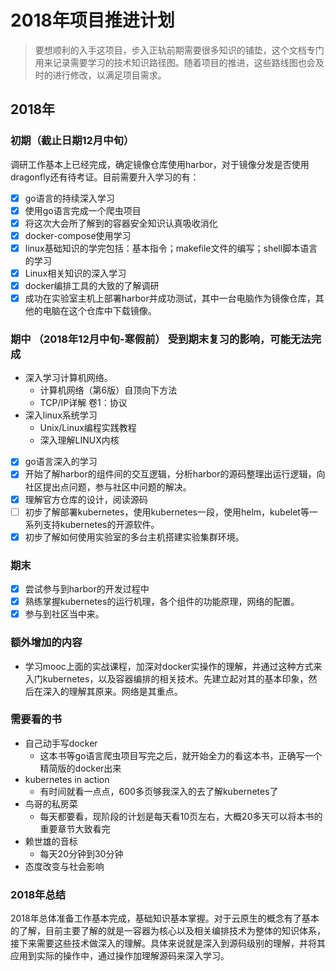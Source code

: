 # 2018年项目推进计划

>要想顺利的入手这项目，步入正轨前期需要很多知识的铺垫，这个文档专门用来记录需要学习的技术知识路径图。随着项目的推进，这些路线图也会及时的进行修改，以满足项目需求。

## 2018年
### 初期（截止日期12月中旬）
调研工作基本上已经完成，确定镜像仓库使用harbor，对于镜像分发是否使用dragonfly还有待考证。目前需要升入学习的有：
- [x] go语言的持续深入学习
- [x] 使用go语言完成一个爬虫项目
- [x] 将这次大会所了解到的容器安全知识认真吸收消化
- [x] docker-compose使用学习
- [x] linux基础知识的学完包括：基本指令；makefile文件的编写；shell脚本语言的学习
- [x] Linux相关知识的深入学习
- [x] docker编排工具的大致的了解调研
- [x] 成功在实验室主机上部署harbor并成功测试，其中一台电脑作为镜像仓库，其他的电脑在这个仓库中下载镜像。

### 期中 （2018年12月中旬-寒假前） 受到期末复习的影响，可能无法完成
- 深入学习计算机网络。
    - 计算机网络（第6版）自顶向下方法
    - TCP/IP详解 卷1：协议
- 深入linux系统学习
    - Unix/Linux编程实践教程
    - 深入理解LINUX内核

- [x]  go语言深入的学习
- [x]  开始了解harbor的组件间的交互逻辑，分析harbor的源码整理出运行逻辑，向社区提出点问题，参与社区中问题的解决。
- [x]  理解官方仓库的设计，阅读源码
- [ ]  初步了解部署kubernetes，使用kubernetes一段，使用helm，kubelet等一系列支持kubernetes的开源软件。
- [x]  初步了解如何使用实验室的多台主机搭建实验集群环境。

### 期末
- [x]  尝试参与到harbor的开发过程中
- [x]  熟练掌握kubernetes的运行机理，各个组件的功能原理，网络的配置。
- [x]  参与到社区当中来。

### 额外增加的内容

- 学习mooc上面的实战课程，加深对docker实操作的理解，并通过这种方式来入门kubernetes，以及容器编排的相关技术。先建立起对其的基本印象，然后在深入的理解其原来。网络是其重点。

### 需要看的书

- 自己动手写docker
    - 这本书等go语言爬虫项目写完之后，就开始全力的看这本书，正确写一个精简版的docker出来
- kubernetes in action
    - 有时间就看一点点，600多页够我深入的去了解kubernetes了
- 鸟哥的私房菜
    - 每天都要看，现阶段的计划是每天看10页左右，大概20多天可以将本书的重要章节大致看完
- 赖世雄的音标
    - 每天20分钟到30分钟
- 态度改变与社会影响

### 2018年总结

2018年总体准备工作基本完成，基础知识基本掌握。对于云原生的概念有了基本的了解，目前主要了解的就是一容器为核心以及相关编排技术为整体的知识体系，接下来需要这些技术做深入的理解。具体来说就是深入到源码级别的理解，并将其应用到实际的操作中，通过操作加理解源码来深入学习。
